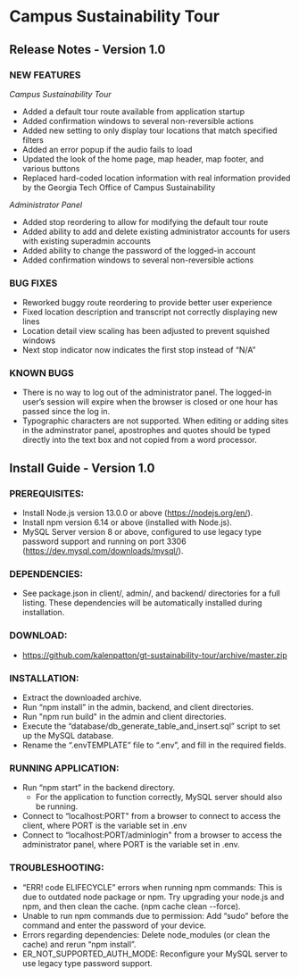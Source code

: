# Campus Sustainability Tour
## Release Notes - Version 1.0
### NEW FEATURES
*Campus Sustainability Tour*
- Added a default tour route available from application startup
- Added confirmation windows to several non-reversible actions
- Added new setting to only display tour locations that match specified filters
- Added an error popup if the audio fails to load
- Updated the look of the home page, map header, map footer, and various buttons
- Replaced hard-coded location information with real information provided by the Georgia Tech Office of Campus Sustainability

*Administrator Panel*
- Added stop reordering to allow for modifying the default tour route
- Added ability to add and delete existing administrator accounts for users with existing superadmin accounts
- Added ability to change the password of the logged-in account
- Added confirmation windows to several non-reversible actions
	
### BUG FIXES
- Reworked buggy route reordering to provide better user experience
- Fixed location description and transcript not correctly displaying new lines
- Location detail view scaling has been adjusted to prevent squished windows
- Next stop indicator now indicates the first stop instead of “N/A”
	
### KNOWN BUGS
- There is no way to log out of the administrator panel. The logged-in user’s session will expire when the browser is closed or one hour has passed since the log in. 
- Typographic characters are not supported. When editing or adding sites in the adminstrator panel, apostrophes and quotes should be typed directly into the text box and not copied from a word processor.

## Install  Guide - Version 1.0
### PREREQUISITES:
- Install Node.js version 13.0.0 or above (https://nodejs.org/en/).
- Install npm version 6.14 or above (installed with Node.js).
- MySQL Server version 8 or above, configured to use legacy type password support and running on port 3306 (https://dev.mysql.com/downloads/mysql/).
### DEPENDENCIES:
- See package.json in client/, admin/, and backend/ directories for a full listing. These dependencies will be automatically installed during installation.
### DOWNLOAD:
- https://github.com/kalenpatton/gt-sustainability-tour/archive/master.zip
### INSTALLATION: 
- Extract the downloaded archive.
- Run “npm install” in the admin, backend, and client directories.
- Run "npm run build" in the admin and client directories.
- Execute the “database/db_generate_table_and_insert.sql” script to set up the MySQL database. 
- Rename the “.envTEMPLATE” file to “.env”, and fill in the required fields.
### RUNNING APPLICATION:
- Run “npm start” in the backend directory.
  - For the application to function correctly, MySQL server should also be running.
- Connect to “localhost:PORT" from a browser to connect to access the client, where PORT is the variable set in .env
- Connect to “localhost:PORT/adminlogin" from a browser to access the administrator panel, where PORT is the variable set in .env.
### TROUBLESHOOTING:
- “ERR! code ELIFECYCLE”  errors when running npm commands: This is due to outdated node package or npm. Try upgrading your node.js and npm, and then clean the cache. (npm cache clean --force).
- Unable to run npm commands due to permission: Add  “sudo” before the command and enter the password of your device.
- Errors regarding dependencies: Delete node_modules (or clean the cache) and rerun “npm install”.
- ER_NOT_SUPPORTED_AUTH_MODE: Reconfigure your MySQL server to use legacy type password support.
